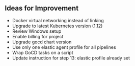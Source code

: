## Ideas for Improvement

* Docker virtual networking instead of linking
* Upgrade to latest Kubernetes version (1.12)
* Review Windows setup
* Enable billing for project
* Upgrade gocd chart version
* Use only one elastic agent profile for all pipelines
* Wrap GoCD tasks on a script
* Update instruction for step 13: elastic profile already set
